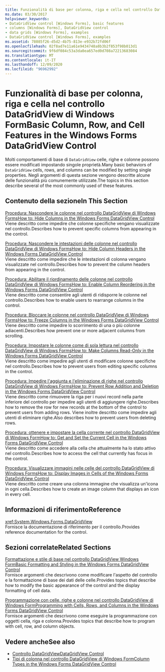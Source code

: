```yaml
---
title: Funzionalità di base per colonna, riga e cella nel controllo DataGridView
ms.date: 03/30/2017
helpviewer_keywords:
- DataGridView control [Windows Forms], basic features
- columns [Windows Forms], DataGridView control
- data grids [Windows Forms], examples
- DataGridView control [Windows Forms], examples
ms.assetid: 78085f26-d5d2-4b75-813e-e932b72fd06f
ms.openlocfilehash: 02f8ad7e11a61e9434748a8b3b2f853f98b013d1
ms.sourcegitcommit: 9f6df084c53a3da0ea657ed0d708a72213683084
ms.translationtype: MT
ms.contentlocale: it-IT
ms.lasthandoff: 12/09/2020
ms.locfileid: "96962992"
---
```

# <a name="basic-column-row-and-cell-features-in-the-windows-forms-datagridview-control"></a><span data-ttu-id="e16df-102">Funzionalità di base per colonna, riga e cella nel controllo DataGridView di Windows Form</span><span class="sxs-lookup"><span data-stu-id="e16df-102">Basic Column, Row, and Cell Features in the Windows Forms DataGridView Control</span></span>
<span data-ttu-id="e16df-103">Molti comportamenti di base di `DataGridView` celle, righe e colonne possono essere modificati impostando singole proprietà.</span><span class="sxs-lookup"><span data-stu-id="e16df-103">Many basic behaviors of `DataGridView` cells, rows, and columns can be modified by setting single properties.</span></span> <span data-ttu-id="e16df-104">Negli argomenti di questa sezione vengono descritte alcune delle funzionalità più comunemente utilizzate.</span><span class="sxs-lookup"><span data-stu-id="e16df-104">The topics in this section describe several of the most commonly used of these features.</span></span>  
  
## <a name="in-this-section"></a><span data-ttu-id="e16df-105">Contenuto della sezione</span><span class="sxs-lookup"><span data-stu-id="e16df-105">In This Section</span></span>  
 [<span data-ttu-id="e16df-106">Procedura: Nascondere le colonne nel controllo DataGridView di Windows Forms</span><span class="sxs-lookup"><span data-stu-id="e16df-106">How to: Hide Columns in the Windows Forms DataGridView Control</span></span>](how-to-hide-columns-in-the-windows-forms-datagridview-control.md)  
 <span data-ttu-id="e16df-107">Viene descritto come impedire che colonne specifiche vengano visualizzate nel controllo.</span><span class="sxs-lookup"><span data-stu-id="e16df-107">Describes how to prevent specific columns from appearing in the control.</span></span>  
  
 [<span data-ttu-id="e16df-108">Procedura: Nascondere le intestazioni delle colonne nel controllo DataGridView di Windows Forms</span><span class="sxs-lookup"><span data-stu-id="e16df-108">How to: Hide Column Headers in the Windows Forms DataGridView Control</span></span>](how-to-hide-column-headers-in-the-windows-forms-datagridview-control.md)  
 <span data-ttu-id="e16df-109">Viene descritto come impedire che le intestazioni di colonna vengano visualizzate nel controllo.</span><span class="sxs-lookup"><span data-stu-id="e16df-109">Describes how to prevent the column headers from appearing in the control.</span></span>  
  
 [<span data-ttu-id="e16df-110">Procedura: Abilitare il riordinamento delle colonne nel controllo DataGridView di Windows Forms</span><span class="sxs-lookup"><span data-stu-id="e16df-110">How to: Enable Column Reordering in the Windows Forms DataGridView Control</span></span>](how-to-enable-column-reordering-in-the-windows-forms-datagridview-control.md)  
 <span data-ttu-id="e16df-111">Viene descritto come consentire agli utenti di ridisporre le colonne nel controllo.</span><span class="sxs-lookup"><span data-stu-id="e16df-111">Describes how to enable users to rearrange columns in the control.</span></span>  
  
 [<span data-ttu-id="e16df-112">Procedura: Bloccare le colonne nel controllo DataGridView di Windows Forms</span><span class="sxs-lookup"><span data-stu-id="e16df-112">How to: Freeze Columns in the Windows Forms DataGridView Control</span></span>](how-to-freeze-columns-in-the-windows-forms-datagridview-control.md)  
 <span data-ttu-id="e16df-113">Viene descritto come impedire lo scorrimento di una o più colonne adiacenti.</span><span class="sxs-lookup"><span data-stu-id="e16df-113">Describes how prevent one or more adjacent columns from scrolling.</span></span>  
  
 [<span data-ttu-id="e16df-114">Procedura: Impostare le colonne come di sola lettura nel controllo DataGridView di Windows Forms</span><span class="sxs-lookup"><span data-stu-id="e16df-114">How to: Make Columns Read-Only in the Windows Forms DataGridView Control</span></span>](how-to-make-columns-read-only-in-the-windows-forms-datagridview-control.md)  
 <span data-ttu-id="e16df-115">Viene descritto come impedire agli utenti di modificare colonne specifiche nel controllo.</span><span class="sxs-lookup"><span data-stu-id="e16df-115">Describes how to prevent users from editing specific columns in the control.</span></span>  
  
 [<span data-ttu-id="e16df-116">Procedura: Impedire l'aggiunta e l'eliminazione di righe nel controllo DataGridView di Windows Forms</span><span class="sxs-lookup"><span data-stu-id="e16df-116">How to: Prevent Row Addition and Deletion in the Windows Forms DataGridView Control</span></span>](prevent-row-addition-and-deletion-datagridview.md)  
 <span data-ttu-id="e16df-117">Viene descritto come rimuovere la riga per i nuovi record nella parte inferiore del controllo per impedire agli utenti di aggiungere righe.</span><span class="sxs-lookup"><span data-stu-id="e16df-117">Describes how to remove the row for new records at the bottom of the control to prevent users from adding rows.</span></span> <span data-ttu-id="e16df-118">Viene inoltre descritto come impedire agli utenti di eliminare righe.</span><span class="sxs-lookup"><span data-stu-id="e16df-118">Also describes how to prevent users from deleting rows.</span></span>  
  
 [<span data-ttu-id="e16df-119">Procedura: ottenere e impostare la cella corrente nel controllo DataGridView di Windows Form</span><span class="sxs-lookup"><span data-stu-id="e16df-119">How to: Get and Set the Current Cell in the Windows Forms DataGridView Control</span></span>](get-and-set-the-current-cell-wf-datagridview-control.md)  
 <span data-ttu-id="e16df-120">Viene descritto come accedere alla cella che attualmente ha lo stato attivo nel controllo.</span><span class="sxs-lookup"><span data-stu-id="e16df-120">Describes how to access the cell that currently has focus in the control.</span></span>  
  
 [<span data-ttu-id="e16df-121">Procedura: Visualizzare immagini nelle celle del controllo DataGridView di Windows Forms</span><span class="sxs-lookup"><span data-stu-id="e16df-121">How to: Display Images in Cells of the Windows Forms DataGridView Control</span></span>](how-to-display-images-in-cells-of-the-windows-forms-datagridview-control.md)  
 <span data-ttu-id="e16df-122">Viene descritto come creare una colonna immagine che visualizza un'icona in ogni cella.</span><span class="sxs-lookup"><span data-stu-id="e16df-122">Describes how to create an image column that displays an icon in every cell.</span></span>  
  
## <a name="reference"></a><span data-ttu-id="e16df-123">Informazioni di riferimento</span><span class="sxs-lookup"><span data-stu-id="e16df-123">Reference</span></span>  
 <xref:System.Windows.Forms.DataGridView>  
 <span data-ttu-id="e16df-124">Fornisce la documentazione di riferimento per il controllo.</span><span class="sxs-lookup"><span data-stu-id="e16df-124">Provides reference documentation for the control.</span></span>  
  
## <a name="related-sections"></a><span data-ttu-id="e16df-125">Sezioni correlate</span><span class="sxs-lookup"><span data-stu-id="e16df-125">Related Sections</span></span>  
 [<span data-ttu-id="e16df-126">Formattazione e stile di base nel controllo DataGridView Windows Form</span><span class="sxs-lookup"><span data-stu-id="e16df-126">Basic Formatting and Styling in the Windows Forms DataGridView Control</span></span>](basic-formatting-and-styling-in-the-windows-forms-datagridview-control.md)  
 <span data-ttu-id="e16df-127">Fornisce argomenti che descrivono come modificare l'aspetto del controllo e la formattazione di base dei dati delle celle.</span><span class="sxs-lookup"><span data-stu-id="e16df-127">Provides topics that describe how to modify the basic appearance of the control and the display formatting of cell data.</span></span>  
  
 [<span data-ttu-id="e16df-128">Programmazione con celle, righe e colonne nel controllo DataGridView di Windows Form</span><span class="sxs-lookup"><span data-stu-id="e16df-128">Programming with Cells, Rows, and Columns in the Windows Forms DataGridView Control</span></span>](programming-with-cells-rows-and-columns-in-the-datagrid.md)  
 <span data-ttu-id="e16df-129">Fornisce argomenti che descrivono come eseguire la programmazione con oggetti cella, riga e colonna.</span><span class="sxs-lookup"><span data-stu-id="e16df-129">Provides topics that describe how to program with cell, row, and column objects.</span></span>  
  
## <a name="see-also"></a><span data-ttu-id="e16df-130">Vedere anche</span><span class="sxs-lookup"><span data-stu-id="e16df-130">See also</span></span>

- [<span data-ttu-id="e16df-131">Controllo DataGridView</span><span class="sxs-lookup"><span data-stu-id="e16df-131">DataGridView Control</span></span>](datagridview-control-windows-forms.md)
- [<span data-ttu-id="e16df-132">Tipi di colonna nel controllo DataGridView di Windows Form</span><span class="sxs-lookup"><span data-stu-id="e16df-132">Column Types in the Windows Forms DataGridView Control</span></span>](column-types-in-the-windows-forms-datagridview-control.md)

